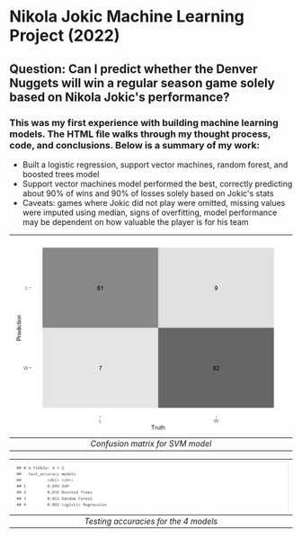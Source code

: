 # Nikola Jokic Machine Learning Project (2022)

## Question: Can I predict whether the Denver Nuggets will win a regular season game solely based on Nikola Jokic's performance? 

### This was my first experience with building machine learning models. The HTML file walks through my thought process, code, and conclusions. Below is a summary of my work:

- Built a logistic regression, support vector machines, random forest, and boosted trees model
- Support vector machines model performed the best, correctly predicting about 90% of wins and 90% of losses solely based on Jokic's stats
- Caveats: games where Jokic did not play were omitted, missing values were imputed using median, signs of overfitting, model performance may be dependent on how valuable the player is for his team

| ![](https://github.com/raychan6/nikola-jokic-machine-learning-project/blob/main/images/confusion_matrix.png) |
|:--:|
| *Confusion matrix for SVM model* |


| ![](https://github.com/raychan6/nikola-jokic-machine-learning-project/blob/main/images/testing_accuracies.png) |
|:--:|
| *Testing accuracies for the 4 models* |
